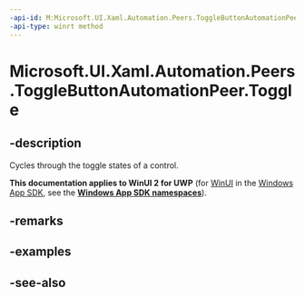 ```yaml
---
-api-id: M:Microsoft.UI.Xaml.Automation.Peers.ToggleButtonAutomationPeer.Toggle
-api-type: winrt method
---
```


<!-- Method syntax
public void Toggle()
-->

# Microsoft.UI.Xaml.Automation.Peers.ToggleButtonAutomationPeer.Toggle

## -description
Cycles through the toggle states of a control.

**This documentation applies to WinUI 2 for UWP** (for [WinUI](/windows/apps/winui/winui3/) in the [Windows App SDK](/windows/apps/windows-app-sdk/), see the **[Windows App SDK namespaces](/windows/windows-app-sdk/api/winrt/)**).

## -remarks

## -examples

## -see-also
